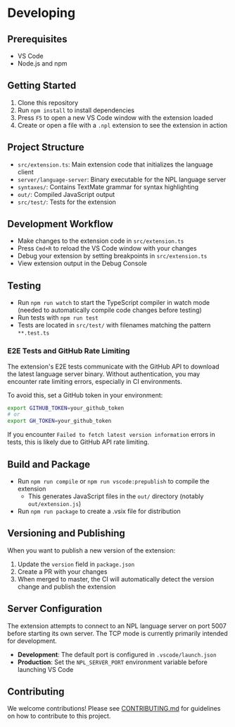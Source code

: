 # Developing

## Prerequisites

- VS Code
- Node.js and npm

## Getting Started

1. Clone this repository
2. Run `npm install` to install dependencies
3. Press `F5` to open a new VS Code window with the extension loaded
4. Create or open a file with a `.npl` extension to see the extension in action

## Project Structure

- `src/extension.ts`: Main extension code that initializes the language client
- `server/language-server`: Binary executable for the NPL language server
- `syntaxes/`: Contains TextMate grammar for syntax highlighting
- `out/`: Compiled JavaScript output
- `src/test/`: Tests for the extension

## Development Workflow

- Make changes to the extension code in `src/extension.ts`
- Press `Cmd+R` to reload the VS Code window with your changes
- Debug your extension by setting breakpoints in `src/extension.ts`
- View extension output in the Debug Console

## Testing

- Run `npm run watch` to start the TypeScript compiler in watch mode (needed to automatically compile code changes before testing)
- Run tests with `npm run test`
- Tests are located in `src/test/` with filenames matching the pattern `**.test.ts`

### E2E Tests and GitHub Rate Limiting

The extension's E2E tests communicate with the GitHub API to download the latest language server binary. Without authentication, you may encounter rate limiting errors, especially in CI environments.

To avoid this, set a GitHub token in your environment:

```bash
export GITHUB_TOKEN=your_github_token
# or
export GH_TOKEN=your_github_token
```

If you encounter `Failed to fetch latest version information` errors in tests, this is likely due to GitHub API rate limiting.

## Build and Package

- Run `npm run compile` or `npm run vscode:prepublish` to compile the extension
  - This generates JavaScript files in the `out/` directory (notably `out/extension.js`)
- Run `npm run package` to create a .vsix file for distribution

## Versioning and Publishing

When you want to publish a new version of the extension:

1. Update the `version` field in `package.json`
2. Create a PR with your changes
3. When merged to master, the CI will automatically detect the version change and publish the extension

## Server Configuration

The extension attempts to connect to an NPL language server on port 5007 before starting its own server. The TCP mode is currently primarily intended for development.

- **Development**: The default port is configured in `.vscode/launch.json`
- **Production**: Set the `NPL_SERVER_PORT` environment variable before launching VS Code

## Contributing

We welcome contributions! Please see [CONTRIBUTING.md](CONTRIBUTING.md) for guidelines on how to contribute to this project.
